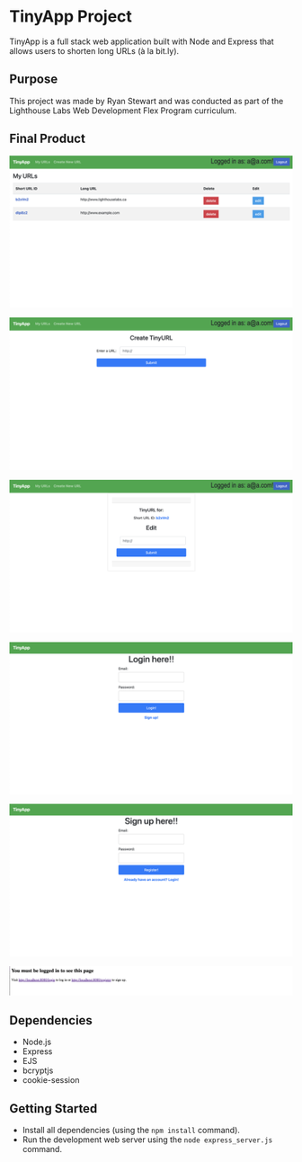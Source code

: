 # TinyApp Project

TinyApp is a full stack web application built with Node and Express that allows users to shorten long URLs (à la bit.ly).

## Purpose

This project was made by Ryan Stewart and was conducted as part of the Lighthouse Labs Web Development Flex Program curriculum.

## Final Product

![Alt text](docs/home.png)

![Alt text](docs/new.png)

![Alt text](docs/newedit.png)

![Alt text](docs/newlogin.png)

![Alt text](docs/newsignup.png)

![Alt text](docs/toSeeThisPage.png)

## Dependencies

- Node.js
- Express
- EJS
- bcryptjs
- cookie-session

## Getting Started

- Install all dependencies (using the `npm install` command).
- Run the development web server using the `node express_server.js` command.